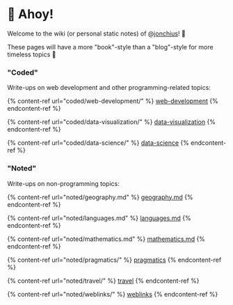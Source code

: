# 🏡 Ahoy!

Welcome to the wiki (or personal static notes) of @[jonchius](https://jonchius.com)! 🎉

These pages will have a more "book"-style than a "blog"-style for more timeless topics 🥹&#x20;

### "Coded"

Write-ups on web development and other programming-related topics:&#x20;

{% content-ref url="coded/web-development/" %}
[web-development](coded/web-development/)
{% endcontent-ref %}

{% content-ref url="coded/data-visualization/" %}
[data-visualization](coded/data-visualization/)
{% endcontent-ref %}

{% content-ref url="coded/data-science/" %}
[data-science](coded/data-science/)
{% endcontent-ref %}

### "Noted"

Write-ups on non-programming topics:&#x20;

{% content-ref url="noted/geography.md" %}
[geography.md](noted/geography.md)
{% endcontent-ref %}

{% content-ref url="noted/languages.md" %}
[languages.md](noted/languages.md)
{% endcontent-ref %}

{% content-ref url="noted/mathematics.md" %}
[mathematics.md](noted/mathematics.md)
{% endcontent-ref %}

{% content-ref url="noted/pragmatics/" %}
[pragmatics](noted/pragmatics/)
{% endcontent-ref %}

{% content-ref url="noted/travel/" %}
[travel](noted/travel/)
{% endcontent-ref %}

{% content-ref url="noted/weblinks/" %}
[weblinks](noted/weblinks/)
{% endcontent-ref %}
